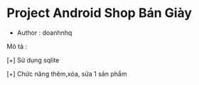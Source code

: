 # Project Android Shop Bán Giày
- Author : doanhnhq

Mô tả :

[+] Sử dụng sqlite

[+] Chức năng thêm,xóa, sửa 1 sản phẩm




